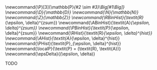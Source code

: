 \newcommand{\P}[3]{\mathbb{P}_{#2 \sim #3}\Big[#1\Big]}
\newcommand{\D}{\mathbb{D}}
\newcommand{\N}{\mathbb{N}}
\newcommand{\Z}{\mathbb{Z}}
\newcommand{\RBinHist}{\textit{R}_{\epsilon, \delta}^{zsum}}
\newcommand{\ABinHist}{\textit{A}_{\epsilon, \delta}^{zsum}}
\newcommand{\PBinHist}{\textit{P}_{\epsilon, \delta}^{zsum}}
\newcommand{\RHist}{\textit{R}_{\epsilon, \delta}^{hist}}
\newcommand{\AHist}{\textit{A}_{\epsilon, \delta}^{hist}}
\newcommand{\PHist}{\textit{P}_{\epsilon, \delta}^{hist}}
\newcommand{\localP}{\textit{P} = (\textit{R}, \textit{A})}
\newcommand{\epsDelta}{(\epsilon, \delta)}
<div class=container>
TODO
</div>

